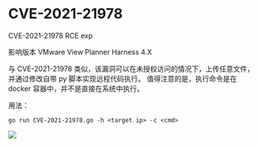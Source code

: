 # CVE-2021-21978
CVE-2021-21978 RCE exp

影响版本
VMware View Planner Harness 4.X

与 CVE-2021-21978 类似，该漏洞可以在未授权访问的情况下，上传任意文件，并通过修改自带 py 脚本实现远程代码执行。
值得注意的是，执行命令是在 docker 容器中，并不是直接在系统中执行。

用法：

```
go run CVE-2021-21978.go -h <target ip> -c <cmd>
```

<img src="https://raw.githubusercontent.com/GreyOrder/CVE-2021-21978/main/example.png">

